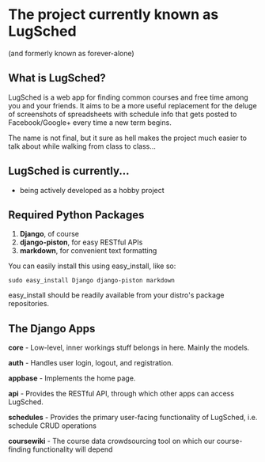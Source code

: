 The project currently known as LugSched
=============
(and formerly known as forever-alone)

What is LugSched?
-----------------------------
LugSched is a web app for finding common courses and free time among you
and your friends. It aims to be a more useful replacement for the deluge of
screenshots of spreadsheets with schedule info that gets posted to
Facebook/Google+ every time a new term begins.

The name is not final, but it sure as hell makes the project much easier to
talk about while walking from class to class...


LugSched is currently...
-----------------------------
 * being actively developed as a hobby project


Required Python Packages
-----------------------------
1. **Django**, of course
2. **django-piston**, for easy RESTful APIs
3. **markdown**, for convenient text formatting

You can easily install this using easy\_install, like so:

    sudo easy_install Django django-piston markdown

easy\_install should be readily available from your distro's package
repositories.


The Django Apps
---------------
**core** - Low-level, inner workings stuff belongs in here. Mainly the models.

**auth** - Handles user login, logout, and registration.

**appbase** - Implements the home page.

**api** - Provides the RESTful API, through which other apps can access
LugSched.

**schedules** - Provides the primary user-facing functionality of LugSched, i.e.
schedule CRUD operations

**coursewiki** - The course data crowdsourcing tool on which our course-finding
functionality will depend

